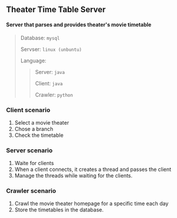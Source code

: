 ## Theater  Time Table Server

#### Server that **parses** and **provides** theater's movie timetable

> Database: `mysql`
>
> Servser: `linux (unbuntu)`
>
> Language:
>
> > Server: `java`
> >
> > Client: `java`
> >
> > Crawler: `python`



### Client  scenario

1. Select a movie theater
2. Chose a branch
3. Check the timetable



### Server scenario

1. Waite for clients
2. When a client connects, it creates a thread and passes the client 
3. Manage the threads while waiting for the clients.



### Crawler scenario

1. Crawl the movie theater homepage for a specific time each day
2. Store the timetables in the database.

